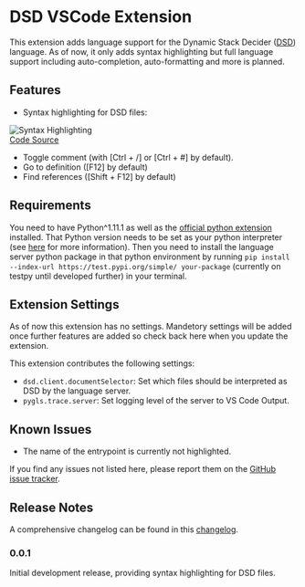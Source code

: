 # DSD VSCode Extension

This extension adds language support for the Dynamic Stack Decider ([DSD](https://github.com/bit-bots/dynamic_stack_decider)) language.
As of now, it only adds syntax highlighting but full language support including auto-completion, auto-formatting and more is planned.

## Features

- Syntax highlighting for DSD files:

![Syntax Highlighting](./images/syntax_highlighting-3.png) <br>
[Code Source](https://github.com/bit-bots/bitbots_behavior/blob/master/bitbots_body_behavior/bitbots_body_behavior/minimal.dsd)

- Toggle comment (with \[Ctrl + /\] or \[Ctrl + #\] by default).
- Go to definition (\[F12\] by default)
- Find references (\[Shift + F12\] by default)

## Requirements

You need to have Python^1.11.1 as well as the [official python extension](https://marketplace.visualstudio.com/items?itemName=ms-python.python) installed.
That Python version needs to be set as your python interpreter (see [here](https://code.visualstudio.com/docs/python/environments#_select-and-activate-an-environment) for more information).
Then you need to install the language server python package in that python environment by running `pip install --index-url https://test.pypi.org/simple/ your-package` (currently on testpy until developed further) in your terminal.

## Extension Settings

As of now this extension has no settings. Mandetory settings will be added once further features are added so check back here when you update the extension.

This extension contributes the following settings:

* `dsd.client.documentSelector`: Set which files should be interpreted as DSD by the language server.
* `pygls.trace.server`: Set logging level of the server to VS Code Output.

## Known Issues

- The name of the entrypoint is currently not highlighted.

If you find any issues not listed here, please report them on the [GitHub issue tracker](https://github.com/Mastermori/vscode-dsd/issues).

## Release Notes

A comprehensive changelog can be found in this [changelog](./CHANGELOG.md).

### 0.0.1

Initial development release, providing syntax highlighting for DSD files.

<!-- ### 1.0.0

Initial release. -->
